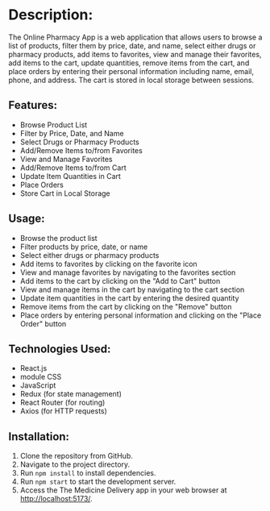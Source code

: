   <h1>Description:</h1>

  <p>The Online Pharmacy App is a web application that allows users to browse a list of products, filter them by price, date, and name, select either drugs or pharmacy products, add items to favorites, view and manage their favorites, add items to the cart, update quantities, remove items from the cart, and place orders by entering their personal information including name, email, phone, and address. The cart is stored in local storage between sessions.</p>

  <h2>Features:</h2>

  <ul>
    <li>Browse Product List</li>
    <li>Filter by Price, Date, and Name</li>
    <li>Select Drugs or Pharmacy Products</li>
    <li>Add/Remove Items to/from Favorites</li>
    <li>View and Manage Favorites</li>
    <li>Add/Remove Items to/from Cart</li>
    <li>Update Item Quantities in Cart</li>
    <li>Place Orders</li>
    <li>Store Cart in Local Storage</li>
  </ul>

  <h2>Usage:</h2>

  <ul>
    <li>Browse the product list</li>
    <li>Filter products by price, date, or name</li>
    <li>Select either drugs or pharmacy products</li>
    <li>Add items to favorites by clicking on the favorite icon</li>
    <li>View and manage favorites by navigating to the favorites section</li>
    <li>Add items to the cart by clicking on the "Add to Cart" button</li>
    <li>View and manage items in the cart by navigating to the cart section</li>
    <li>Update item quantities in the cart by entering the desired quantity</li>
    <li>Remove items from the cart by clicking on the "Remove" button</li>
    <li>Place orders by entering personal information and clicking on the "Place Order" button</li>
  </ul>

  <h2>Technologies Used:</h2>

  <ul>
    <li>React.js</li>
    <li>module CSS</li>
    <li>JavaScript</li>
    <li>Redux (for state management)</li>
    <li>React Router (for routing)</li>
    <li>Axios (for HTTP requests)</li>
  </ul>

  <h2>Installation:</h2>
  <ol>
    <li>Clone the repository from GitHub.</li>
    <li>Navigate to the project directory.</li>
    <li>Run <code>npm install</code> to install dependencies.</li>
    <li>Run <code>npm start</code> to start the development server.</li>
    <li>Access the The Medicine Delivery app in your web browser at <a href="http://localhost:5173/">http://localhost:5173/</a>.</li>
  </ol>
